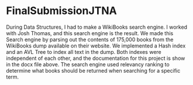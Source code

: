 FinalSubmissionJTNA
===================
During Data Structures, I had to make a WikiBooks search engine.  I worked with Josh Thomas, and this search engine is the result.
We made this Search engine by parsing out the contents of 175,000 books from the WikiBooks dump available on their website.
We implemented a Hash index and an AVL Tree to index all text in the dump.  Both indexes were independent of each other, and the documentation for this project is show in the docx file above.  The search engine used relevancy ranking to determine what books should be returned when searching for a specific term.  
